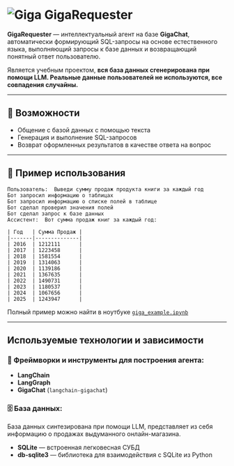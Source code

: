# ![Giga](https://cdn-app.giga.chat/misc/0.0.0/assets/common/7ff7ea03_question-icon.svg) GigaRequester
**GigaRequester** — интеллектуальный агент на базе **GigaChat**, автоматически формирующий SQL-запросы на основе естественного языка, выполняющий запросы к базе данных и возвращающий понятный ответ пользователю.

Является учебным проектом, __вся база данных сгенерирована при помощи LLM. Реальные данные пользователей не используются, все совпадения случайны.__

---

## 🧠 Возможности

- Общение с базой данных с помощью текста
- Генерация и выполнение SQL-запросов
- Возврат оформленных результатов в качестве ответа на вопрос

---

## 💬 Пример использования

```
Пользователь:  Выведи сумму продаж продукта книги за каждый год 
Бот запросил информацию о таблицах
Бот запросил информацию о списке полей в таблице
Бот сделал проверил значения полей
Бот сделал запрос к базе данных
Ассистент:  Вот сумма продаж книг за каждый год:

| Год   | Сумма Продаж |
|-------|--------------|
| 2016  | 1212111      |
| 2017  | 1223458      |
| 2018  | 1581554      |
| 2019  | 1314063      |
| 2020  | 1139186      |
| 2021  | 1367635      |
| 2022  | 1490731      |
| 2023  | 1180537      |
| 2024  | 1067656      |
| 2025  | 1243947      |
```

Полный пример можно найти в ноутбуке [`giga_example.ipynb`](./giga_example.ipynb)

---

## Используемые технологии и зависимости

### 🧠 Фреймворки и инструменты для построения агента:

- **LangChain** 
- **LangGraph** 
- **GigaChat** (`langchain-gigachat`)

### 🗄️ База данных:
База данных синтезирована при помощи LLM, представляет из себя информацию о продажах выдуманного онлайн-магазина.

- **SQLite** — встроенная легковесная СУБД  
- **db-sqlite3** — библиотека для взаимодействия с SQLite из Python
